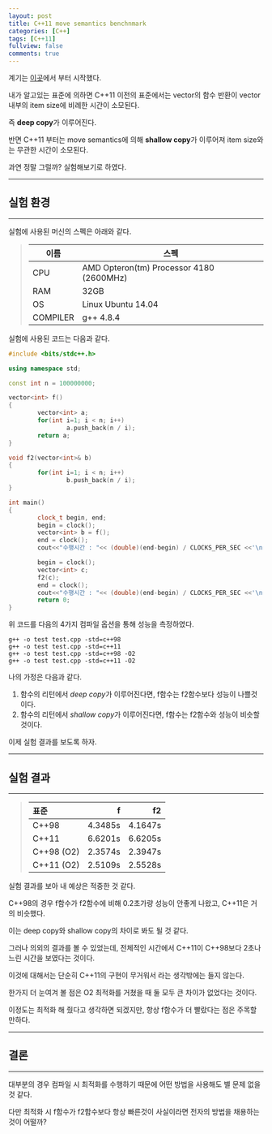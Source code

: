 ```yaml
---
layout: post
title: C++11 move semantics benchnmark
categories: [C++]
tags: [C++11]
fullview: false
comments: true
---
```


계기는 [이곳](https://www.acmicpc.net/board/view/8754)에서 부터 시작했다.

내가 알고있는 표준에 의하면 C++11 이전의 표준에서는
vector의 함수 반환이 vector 내부의 item size에 비례한 시간이 소모된다.

즉 **deep copy**가 이루어진다.

반면 C++11 부터는 move semantics에 의해 **shallow copy**가 이루어져 item size와는
무관한 시간이 소모된다.

과연 정말 그럴까? 실험해보기로 하였다.

--------------

## 실험 환경

--------------

실험에 사용된 머신의 스펙은 아래와 같다.

> | 이름 | 스펙 |
> | --- | --- |
> | CPU | AMD Opteron(tm) Processor 4180 (2600MHz) |
> | RAM | 32GB |
> | OS | Linux Ubuntu 14.04 |
> | COMPILER | g++ 4.8.4 |

실험에 사용된 코드는 다음과 같다.

```c++
#include <bits/stdc++.h>

using namespace std;

const int n = 100000000;

vector<int> f() 
{
        vector<int> a;
        for(int i=1; i < n; i++)
                a.push_back(n / i); 
        return a;
}

void f2(vector<int>& b)
{
        for(int i=1; i < n; i++)
                b.push_back(n / i); 
}

int main()
{
        clock_t begin, end;
        begin = clock();
        vector<int> b = f();
        end = clock();
        cout<<"수행시간 : "<< (double)(end-begin) / CLOCKS_PER_SEC <<'\n';

        begin = clock();
        vector<int> c;
        f2(c);
        end = clock();
        cout<<"수행시간 : "<< (double)(end-begin) / CLOCKS_PER_SEC <<'\n';
        return 0;
}
```

위 코드를 다음의 4가지 컴파일 옵션을 통해 성능을 측정하였다.

`g++ -o test test.cpp -std=c++98`  
`g++ -o test test.cpp -std=c++11`  
`g++ -o test test.cpp -std=c++98 -O2`  
`g++ -o test test.cpp -std=c++11 -O2`

나의 가정은 다음과 같다.

1. 함수의 리턴에서 *deep copy*가 이루어진다면, f함수는 f2함수보다 성능이 나쁠것이다.
2. 함수의 리턴에서 *shallow copy*가 이루어진다면, f함수는 f2함수와 성능이 비슷할것이다.

이제 실험 결과를 보도록 하자.

--------------

## 실험 결과

--------------

> 표준 | f | f2 
> :--- | ---: | ---:
> C++98 | 4.3485s | 4.1647s
> C++11 | 6.6201s | 6.6205s
> C++98 (O2) | 2.3574s | 2.3947s
> C++11 (O2) | 2.5109s | 2.5528s


실험 결과를 보아 내 예상은 적중한 것 같다.

C++98의 경우 f함수가 f2함수에 비해 0.2초가량 성능이 안좋게 나왔고, C++11은 거의 비슷했다.

이는 deep copy와 shallow copy의 차이로 봐도 될 것 같다.

그러나 의외의 결과를 볼 수 있었는데, 전체적인 시간에서
C++11이 C++98보다 2초나 느린 시간을 보였다는 것이다.

이것에 대해서는 단순히 C++11의 구현이 무거워서 라는 생각밖에는 들지 않는다.

한가지 더 눈여겨 볼 점은 O2 최적화를 거쳤을 때 둘 모두 큰 차이가 없었다는 것이다.

이정도는 최적화 해 줬다고 생각하면 되겠지만, 항상 f함수가 더 빨랐다는 점은 주목할 만하다.

--------------

## 결론

--------------

대부분의 경우 컴파일 시 최적화를 수행하기 때문에 어떤 방법을 사용해도 별 문제 없을것 같다.

다만 최적화 시 f함수가 f2함수보다 항상 빠른것이 사실이라면 전자의 방법을 채용하는것이 어떨까?